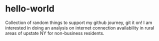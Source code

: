 # hello-world
Collection of random things to support my github journey, git it on!
I am interested in doing an analysis on internet connection availability in rural areas of upstate NY for non-business residents.
